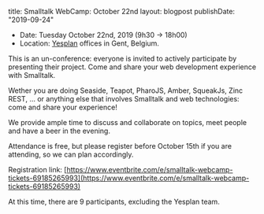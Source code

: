 title: Smalltalk WebCamp: October 22nd 
layout: blogpost
publishDate: "2019-09-24"

- Date: Tuesday October 22nd, 2019 \(9h30 -> 18h00\)
- Location: [Yesplan](http://www.yesplan.be) offices in Gent, Belgium.


This is an un-conference: everyone is invited to actively participate by presenting their project. Come and share your web development experience with Smalltalk.

Wether you are doing Seaside, Teapot, PharoJS, Amber, SqueakJs, Zinc REST, … or anything else that involves Smalltalk and web technologies: come and share your experience!

We provide ample time to discuss and collaborate on topics, meet people and have a beer in the evening.

Attendance is free, but please register before October 15th if you are attending, so we can plan accordingly.

Registration link: [https://www.eventbrite.com/e/smalltalk-webcamp-tickets-69185265993](https://www.eventbrite.com/e/smalltalk-webcamp-tickets-69185265993)

At this time, there are 9 participants, excluding the Yesplan team.
